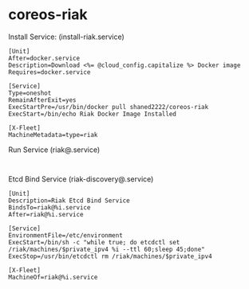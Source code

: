 # coreos-riak


Install Service: (install-riak.service)
```
[Unit]
After=docker.service
Description=Download <%= @cloud_config.capitalize %> Docker image
Requires=docker.service

[Service]
Type=oneshot
RemainAfterExit=yes
ExecStartPre=/usr/bin/docker pull shaned2222/coreos-riak
ExecStart=/bin/echo Riak Docker Image Installed

[X-Fleet]
MachineMetadata=type=riak
```

Run Service (riak@.service)
```


```



Etcd Bind Service (riak-discovery@.service)
```
[Unit]
Description=Riak Etcd Bind Service
BindsTo=riak@%i.service
After=riak@%i.service

[Service]
EnvironmentFile=/etc/environment
ExecStart=/bin/sh -c "while true; do etcdctl set /riak/machines/$private_ipv4 %i --ttl 60;sleep 45;done"
ExecStop=/usr/bin/etcdctl rm /riak/machines/$private_ipv4

[X-Fleet]
MachineOf=riak@%i.service
```
